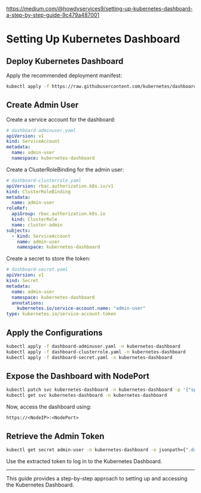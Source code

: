 https://medium.com/@howdyservices9/setting-up-kubernetes-dashboard-a-step-by-step-guide-9c479a487001



# Setting Up Kubernetes Dashboard

## Deploy Kubernetes Dashboard

Apply the recommended deployment manifest:

```sh
kubectl apply -f https://raw.githubusercontent.com/kubernetes/dashboard/v2.7.0/aio/deploy/recommended.yaml
```

## Create Admin User

Create a service account for the dashboard:

```yaml
# dashboard-adminuser.yaml
apiVersion: v1
kind: ServiceAccount
metadata:
  name: admin-user
  namespace: kubernetes-dashboard
```

Create a ClusterRoleBinding for the admin user:

```yaml
# dashboard-clusterrole.yaml
apiVersion: rbac.authorization.k8s.io/v1
kind: ClusterRoleBinding
metadata:
  name: admin-user
roleRef:
  apiGroup: rbac.authorization.k8s.io
  kind: ClusterRole
  name: cluster-admin
subjects:
  - kind: ServiceAccount
    name: admin-user
    namespace: kubernetes-dashboard
```

Create a secret to store the token:

```yaml
# dashboard-secret.yaml
apiVersion: v1
kind: Secret
metadata:
  name: admin-user
  namespace: kubernetes-dashboard
  annotations:
    kubernetes.io/service-account.name: "admin-user"
type: kubernetes.io/service-account-token
```

## Apply the Configurations

```sh
kubectl apply -f dashboard-adminuser.yaml -n kubernetes-dashboard
kubectl apply -f dashboard-clusterrole.yaml -n kubernetes-dashboard
kubectl apply -f dashboard-secret.yaml -n kubernetes-dashboard
```

## Expose the Dashboard with NodePort

```sh
kubectl patch svc kubernetes-dashboard -n kubernetes-dashboard -p '{"spec":{"type":"NodePort"}}'
kubectl get svc kubernetes-dashboard -n kubernetes-dashboard
```

Now, access the dashboard using:

```
https://<NodeIP>:<NodePort>
```

## Retrieve the Admin Token

```sh
kubectl get secret admin-user -n kubernetes-dashboard -o jsonpath={".data.token"} | base64 -d
```

Use the extracted token to log in to the Kubernetes Dashboard.

---

This guide provides a step-by-step approach to setting up and accessing the Kubernetes Dashboard.
